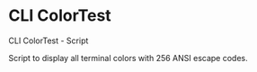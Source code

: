# CLI ColorTest
CLI ColorTest - Script

Script to display all terminal colors with 256 ANSI escape codes.
